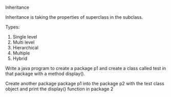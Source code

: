  Inheritance 

Inheritance is taking the properties of superclass in the subclass.

Types:
1. Single level 
2. Multi level
3. Hierarchical
4. Multiple
5. Hybrid

Write a java program to create a package p1 and create a class called test in that package with a method display().

Create another package package p1 into the package p2 with the test class object and print the display() function in package 2